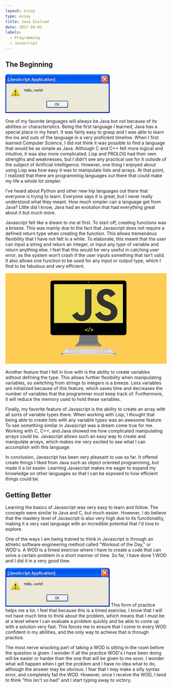 ```yaml
---
layout: essay
type: essay
title: Java Evolved
date: 2017-09-01
labels:
  - Programming
  - Javascript
---
```


## The Beginning

<img class="ui medium left floated image" src="../images/helloworld.png">

One of my favorite languages will always be Java but not because of its abilities or characteristics. Being the first language I learned, Java has a special place in my heart. It was fairly easy to grasp and I was able to learn the ins and outs of the language in a very proficient timeline. When I first learned Computer Science, I did not think it was possible to find a language that would be as simple as Java. Although C and C++ felt more logical and intuitive, it was also more complicated. Lisp and PROLOG had their own strengths and weaknesses, but I didn’t see any practical use for it outside of the subject of Artificial Intelligence. However, one thing I enjoyed about using Lisp was how easy it was to manipulate lists and arrays. At that point, I realized that there are programming languages out there that could make my life a whole lot simpler.

I’ve heard about Python and other new hip languages out there that everyone is trying to learn. Everyone says it is great, but I never really understood what they meant. How much simpler can a language get from Java? Little did I know, Java had an evolution that had everything great about it but much more.

Javascript felt like a dream to me at first. To start off, creating functions was a breeze. This was mainly due to the fact that Javascript does not require a defined return type when creating the function. This allows tremendous flexibility that I have not felt in a while. To elaborate, this meant that the user can input a string and return an integer, or input any type of variable and return anything else. I feel that this would be very useful in catching user error, as the system won’t crash if the user inputs something that isn’t valid. It also allows one function to be used for any input or output type, which I find to be fabulous and very efficient.

<img class="ui medium right floated image" src="../images/js.jpg">

Another feature that I fell in love with is the ability to create variables without defining the type. This allows further flexibility when manipulating variables, so switching from strings to integers is a breeze. Less variables are initialized because of this feature, which saves time and decreases the number of variables that the programmer must keep track of. Furthermore, it will reduce the memory used to hold these variables.

Finally, my favorite feature of Javascript is the ability to create an array with all sorts of variable types there. When working with Lisp, I thought that being able to create lists with any variable types was an awesome feature. To see something similar in Javascript was a dream come true for me. Working with C, C++, and Java showed me how complicated manipulating arrays could be. Javascript allows such an easy way to create and manipulate arrays, which makes me very excited to see what I can accomplish with this language.

In conclusion, Javascript has been very pleasant to use so far. It offered create things I liked from Java such as object oriented programming, but made it a lot easier. Learning Javascript makes me eager to expand my knowledge on other languages so that I can be exposed to how efficient things could be. 

## Getting Better

Learning the basics of Javascript was very easy to learn and follow. The concepts were similar to Java and C, but much easier. However, I do believe that the mastery level of Javascript is also very high due to its functionality, making it a very vast language with an incredible potential that I'd love to explore. 

One of the ways I am being trained to think in Javascript is through an athletic software engineering method called "Workout of the Day," or WOD's. A WOD is a timed exercise where I have to create a code that can solve a certain problem in a short manner of time. So far, I have done 1 WOD and I did it in a very good time.

<img class="ui medium left floated image" src="../images/helloworld.png">
This form of practice helps me a lot. I feel that because this is a timed exercise, I know that I will not have much time to think about the problem, which means that I must be at a level where I can evaluate a problem quickly and be able to come up with a solution very fast. This forces me to ensure that I come to every WOD confident in my abilities, and the only way to achieve that is through practice. 

The most nerve wracking part of taking a WOD is sitting in the room before the question is given. I wonder if all the practice WOD's I have been doing will be easier or harder than the one that will be given to me soon. I wonder what will happen when I get the problem and I have no idea what to do, although the answer may be obvious. I fear that I may make a silly syntax error, and completely fail the WOD. However, once I receive the WOD, I tend to think "this isn't so bad" and I start typing away to victory. 


